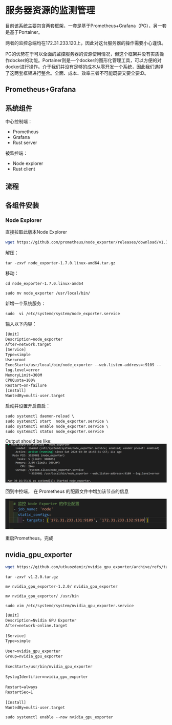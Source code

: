 # 服务器资源的监测管理

目前该系统主要包含两套框架，一套是基于Prometheus+Grafana（PG），另一套是基于Portainer。

两者的监控总端均在172.31.233.120上，因此对这台服务器的操作需要小心谨慎。

PG的优势在于可以全面的监控服务器的资源使用情况，但这个框架并没有实质操作docker的功能。Portainer则是一个docker的图形化管理工具，可以方便的对docker进行操作。介于我们并没有足够的成本从零开发一个系统，因此我们选择了这两套框架进行整合。全面、成本、效率三者不可能既要又要全要:D。

## Prometheus+Grafana


## 系统组件

中心控制端：

* Prometheus
* Grafana
* Rust server

被监控端：

* Node explorer
* Rust client

## 流程

## 各组件安装

### Node Explorer

直接拉取此版本Node Explorer

```bash
wget https://github.com/prometheus/node_exporter/releases/download/v1.7.0/node_exporter-1.7.0.linux-amd64.tar.gz
```

解压：

```
tar -zxvf node_exporter-1.7.0.linux-amd64.tar.gz 
```

移动：

```
cd node_exporter-1.7.0.linux-amd64
```

```
sudo mv node_exporter /usr/local/bin/
```

新增一个系统服务：

```
sudo  vi /etc/systemd/system/node_exporter.service
```

输入以下内容：

```
[Unit]
Description=node_exporter
After=network.target
[Service]
Type=simple
User=root
ExecStart=/usr/local/bin/node_exporter --web.listen-address=:9109 --log.level=error
MemoryLimit=300M
CPUQuota=100%
Restart=on-failure
[Install]
WantedBy=multi-user.target
```

启动并设置开启自启：

```
sudo systemctl daemon-reload \
sudo systemctl start  node_exporter.service \
sudo systemctl enable node_exporter.service \
sudo systemctl status node_exporter.service
```

Output should be like:
![1711788996832](image/服务器资源监控/1711788996832.png)

回到中控端， 在 Prometheus 的配置文件中增加该节点的信息

![1711789090652](image/服务器资源监控/1711789090652.png)

重启Prometheus。完成

## nvidia_gpu_exporter

```bash
wget https://github.com/utkuozdemir/nvidia_gpu_exporter/archive/refs/tags/v1.2.0.tar.gz
```

``` 
tar -zxvf v1.2.0.tar.gz
```

```
mv nvidia_gpu_exporter-1.2.0/ nvidia_gpu_exporter
```

```
mv nvidia_gpu_exporter/ /usr/bin
```

```
sudo vim /etc/systemd/system/nvidia_gpu_exporter.service
```

```
[Unit]
Description=Nvidia GPU Exporter
After=network-online.target

[Service]
Type=simple

User=nvidia_gpu_exporter
Group=nvidia_gpu_exporter

ExecStart=/usr/bin/nvidia_gpu_exporter

SyslogIdentifier=nvidia_gpu_exporter

Restart=always
RestartSec=1

[Install]
WantedBy=multi-user.target
```

```
sudo systemctl enable --now nvidia_gpu_exporter
```
